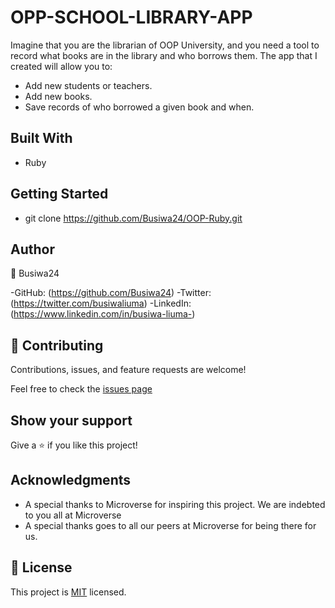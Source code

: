 # OPP-SCHOOL-LIBRARY-APP

Imagine that you are the librarian of OOP University, and you need a tool to record what books are in the library and who borrows them. The app that I created will allow you to:

- Add new students or teachers.
- Add new books.
- Save records of who borrowed a given book and when.


## Built With

- Ruby

## Getting Started

- git clone https://github.com/Busiwa24/OOP-Ruby.git

## Author

👤 Busiwa24

-GitHub: (https://github.com/Busiwa24) 
-Twitter: (https://twitter.com/busiwaliuma) 
-LinkedIn: (https://www.linkedin.com/in/busiwa-liuma-)


## 🤝 Contributing

Contributions, issues, and feature requests are welcome!

Feel free to check the [issues page](https://github.com/Busiwa24/OOP-Ruby/issues.)

## Show your support

Give a ⭐️ if you like this project!

## Acknowledgments

- A special thanks to Microverse for inspiring this project. We are indebted to you all at Microverse
- A special thanks goes to all our peers at Microverse for being there for us.

## 📝 License

This project is [MIT](./MIT.md) licensed.